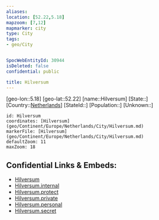 ```yaml
---
aliases: 
location: [52.22,5.18]
mapzoom: [7,12] 
mapmarker: city 
type: City
tags:
- geo/City


SpocWebEntityId: 30944
isDeleted: false
confidential: public

title: Hilversum
---
```

[geo-lon::5.18]
[geo-lat::52.22]
[name::Hilversum]
[State::]
[Country::[Netherlands](geo/Continent/Europe/Netherlands.md)]
[StateId::]
[Population::]
[Unknown::]


```leaflet
id: Hilversum
coordinates: [Hilversum](geo/Continent/Europe/Netherlands/City/Hilversum.md)
markerFile: [Hilversum](geo/Continent/Europe/Netherlands/City/Hilversum.md)
defaultZoom: 11 
maxZoom: 18
```


## Confidential Links & Embeds: 
- [Hilversum](../../../../../../_public/geo/Continent/Europe/Netherlands/City/Hilversum.md) 
- [Hilversum.internal](../../../../../../_internal/geo/Continent/Europe/Netherlands/City/Hilversum.internal.md) 
- [Hilversum.protect](../../../../../../_protect/geo/Continent/Europe/Netherlands/City/Hilversum.protect.md) 
- [Hilversum.private](../../../../../../_private/geo/Continent/Europe/Netherlands/City/Hilversum.private.md) 
- [Hilversum.personal](../../../../../../_personal/geo/Continent/Europe/Netherlands/City/Hilversum.personal.md) 
- [Hilversum.secret](../../../../../../_secret/geo/Continent/Europe/Netherlands/City/Hilversum.secret.md) 

